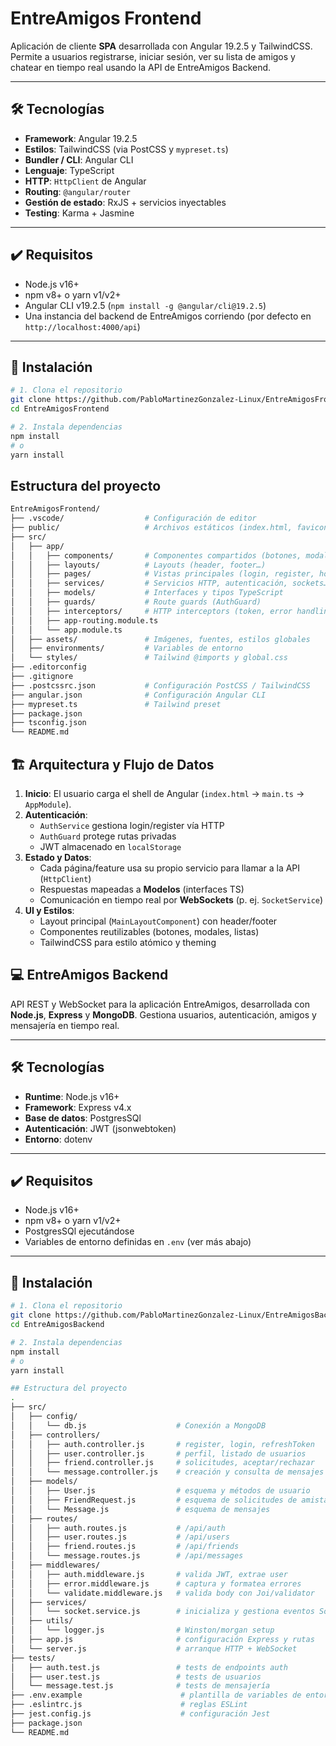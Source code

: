 # EntreAmigos Frontend

Aplicación de cliente **SPA** desarrollada con Angular 19.2.5 y TailwindCSS. Permite a usuarios registrarse, iniciar sesión, ver su lista de amigos y chatear en tiempo real usando la API de EntreAmigos Backend. 

---

## 🛠 Tecnologías

- **Framework**: Angular 19.2.5  
- **Estilos**: TailwindCSS (via PostCSS y `mypreset.ts`)  
- **Bundler / CLI**: Angular CLI  
- **Lenguaje**: TypeScript  
- **HTTP**: `HttpClient` de Angular  
- **Routing**: `@angular/router`  
- **Gestión de estado**: RxJS + servicios inyectables  
- **Testing**: Karma + Jasmine  

---

## ✔️ Requisitos

- Node.js v16+  
- npm v8+ o yarn v1/v2+  
- Angular CLI v19.2.5 (`npm install -g @angular/cli@19.2.5`)  
- Una instancia del backend de EntreAmigos corriendo (por defecto en `http://localhost:4000/api`)

---

## 🚀 Instalación

```bash
# 1. Clona el repositorio
git clone https://github.com/PabloMartinezGonzalez-Linux/EntreAmigosFrontend.git
cd EntreAmigosFrontend

# 2. Instala dependencias
npm install
# o
yarn install
```

## Estructura del proyecto

```bash
EntreAmigosFrontend/
├── .vscode/                  # Configuración de editor
├── public/                   # Archivos estáticos (index.html, favicon…)
├── src/
│   ├── app/
│   │   ├── components/       # Componentes compartidos (botones, modales…)
│   │   ├── layouts/          # Layouts (header, footer…)
│   │   ├── pages/            # Vistas principales (login, register, home, chat)
│   │   ├── services/         # Servicios HTTP, autenticación, sockets…
│   │   ├── models/           # Interfaces y tipos TypeScript
│   │   ├── guards/           # Route guards (AuthGuard)
│   │   ├── interceptors/     # HTTP interceptors (token, error handling)
│   │   ├── app-routing.module.ts
│   │   └── app.module.ts
│   ├── assets/               # Imágenes, fuentes, estilos globales
│   ├── environments/         # Variables de entorno
│   └── styles/               # Tailwind @imports y global.css
├── .editorconfig
├── .gitignore
├── .postcssrc.json           # Configuración PostCSS / TailwindCSS
├── angular.json              # Configuración Angular CLI
├── mypreset.ts               # Tailwind preset
├── package.json
├── tsconfig.json
└── README.md                
```

## 🏗️ Arquitectura y Flujo de Datos

1. **Inicio**: El usuario carga el shell de Angular (`index.html` → `main.ts` → `AppModule`).  
2. **Autenticación**:  
   - `AuthService` gestiona login/register vía HTTP  
   - `AuthGuard` protege rutas privadas  
   - JWT almacenado en `localStorage`  
3. **Estado y Datos**:  
   - Cada página/feature usa su propio servicio para llamar a la API (`HttpClient`)  
   - Respuestas mapeadas a **Modelos** (interfaces TS)  
   - Comunicación en tiempo real por **WebSockets** (p. ej. `SocketService`)  
4. **UI y Estilos**:  
   - Layout principal (`MainLayoutComponent`) con header/footer  
   - Componentes reutilizables (botones, modales, listas)  
   - TailwindCSS para estilo atómico y theming  


## 💻 EntreAmigos Backend

API REST y WebSocket para la aplicación EntreAmigos, desarrollada con **Node.js**, **Express** y **MongoDB**. Gestiona usuarios, autenticación, amigos y mensajería en tiempo real.

---

## 🛠 Tecnologías

- **Runtime**: Node.js v16+  
- **Framework**: Express v4.x  
- **Base de datos**: PostgresSQl
- **Autenticación**: JWT (jsonwebtoken)  
- **Entorno**: dotenv  

---

## ✔️ Requisitos

- Node.js v16+  
- npm v8+ o yarn v1/v2+  
- PostgresSQl ejecutándose 
- Variables de entorno definidas en `.env` (ver más abajo)  

---

## 🚀 Instalación

```bash
# 1. Clona el repositorio
git clone https://github.com/PabloMartinezGonzalez-Linux/EntreAmigosBackend.git
cd EntreAmigosBackend

# 2. Instala dependencias
npm install
# o
yarn install
```
```bash
## Estructura del proyecto  
.
├── src/
│   ├── config/
│   │   └── db.js                    # Conexión a MongoDB
│   ├── controllers/
│   │   ├── auth.controller.js       # register, login, refreshToken
│   │   ├── user.controller.js       # perfil, listado de usuarios
│   │   ├── friend.controller.js     # solicitudes, aceptar/rechazar
│   │   └── message.controller.js    # creación y consulta de mensajes
│   ├── models/
│   │   ├── User.js                  # esquema y métodos de usuario
│   │   ├── FriendRequest.js         # esquema de solicitudes de amistad
│   │   └── Message.js               # esquema de mensajes
│   ├── routes/
│   │   ├── auth.routes.js           # /api/auth
│   │   ├── user.routes.js           # /api/users
│   │   ├── friend.routes.js         # /api/friends
│   │   └── message.routes.js        # /api/messages
│   ├── middlewares/
│   │   ├── auth.middleware.js       # valida JWT, extrae user
│   │   ├── error.middleware.js      # captura y formatea errores
│   │   └── validate.middleware.js   # valida body con Joi/validator
│   ├── services/
│   │   └── socket.service.js        # inicializa y gestiona eventos Socket.IO
│   ├── utils/
│   │   └── logger.js                # Winston/morgan setup
│   ├── app.js                       # configuración Express y rutas
│   └── server.js                    # arranque HTTP + WebSocket
├── tests/
│   ├── auth.test.js                 # tests de endpoints auth
│   ├── user.test.js                 # tests de usuarios
│   └── message.test.js              # tests de mensajería
├── .env.example                      # plantilla de variables de entorno
├── .eslintrc.js                      # reglas ESLint
├── jest.config.js                    # configuración Jest
├── package.json
└── README.md
```
